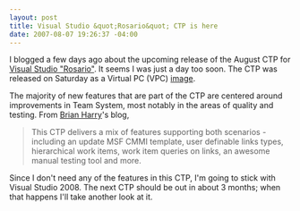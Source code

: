 ```yaml
---
layout: post
title: Visual Studio &quot;Rosario&quot; CTP is here
date: 2007-08-07 19:26:37 -04:00
---
```


I blogged a few days ago about the upcoming release of the August CTP for [Visual Studio "Rosario"](http://msdn2.microsoft.com/en-us/teamsystem/bb725993.aspx). It seems I was just a day too soon. The CTP was released on Saturday as a Virtual PC (VPC) [image](http://www.microsoft.com/downloads/details.aspx?FamilyId=8450EFF5-24AD-44C3-AB91-1ED88EF2F4F0&displaylang=en).

The majority of new features that are part of the CTP are centered around improvements in Team System, most notably in the areas of quality and testing. From [Brian Harry](http://blogs.msdn.com/bharry/)'s blog, 

> This CTP delivers a mix of features supporting both scenarios - including an update MSF CMMI template, user definable links types, hierarchical work items, work item queries on links, an awesome manual testing tool and more.

Since I don't need any of the features in this CTP, I'm going to stick with Visual Studio 2008. The next CTP should be out in about 3 months; when that happens I'll take another look at it.
